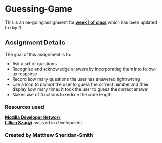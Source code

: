 # Guessing-Game
This is an on-going assignment for [**week 1 of class**](https://github.com/codefellows/sea-201n2/tree/master/week_1-2) which has been updated to day 3.

## Assignment Details
The goal of this assignment is to:
  - Ask a set of questions
  - Recognize and acknowledge answers by incorporating them into follow-up response
  - Record how many questions the user has answered right/wrong
  - Use a loop to prompt the user to guess the correct number and then display how many times it took the user to guess the correct answer
  - Makes use of functions to reduce the code length

### Resources used
[**Mozilla Developer Network**](https://developer.mozilla.org/en-US/)  
[**Lillian Szugyi**](https://github.com/lillianszugyi) assisted in development.

### Created by Matthew Sheridan-Smith
